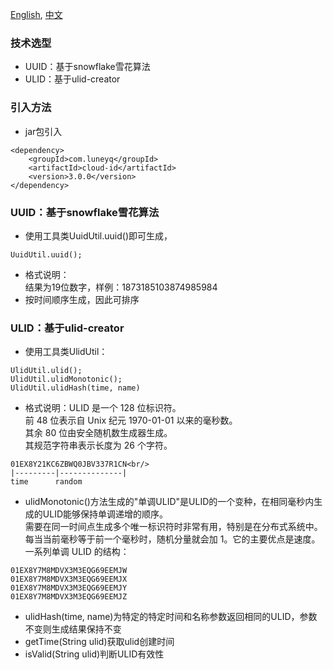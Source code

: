 
[English](README.md), [中文](README_zh.md)

### 技术选型
- UUID：基于snowflake雪花算法
- ULID：基于ulid-creator

### 引入方法
* jar包引入
```
<dependency>
    <groupId>com.luneyq</groupId>
    <artifactId>cloud-id</artifactId>
    <version>3.0.0</version>
</dependency>
```

### UUID：基于snowflake雪花算法 
- 使用工具类UuidUtil.uuid()即可生成，
```
UuidUtil.uuid();
```
- 格式说明：<br/>
 结果为19位数字，样例：1873185103874985984
- 按时间顺序生成，因此可排序

### ULID：基于ulid-creator
- 使用工具类UlidUtil：
```
UlidUtil.ulid();
UlidUtil.ulidMonotonic();
UlidUtil.ulidHash(time, name)
```
- 格式说明：ULID 是一个 128 位标识符。<br/>
前 48 位表示自 Unix 纪元 1970-01-01 以来的毫秒数。<br/>
其余 80 位由安全随机数生成器生成。<br/>
其规范字符串表示长度为 26 个字符。
```
01EX8Y21KC6ZBWQ0JBV337R1CN<br/>
|---------|--------------|
time      random
```
- ulidMonotonic()方法生成的"单调ULID"是ULID的一个变种，在相同毫秒内生成的ULID能够保持单调递增的顺序。<br/>
需要在同一时间点生成多个唯一标识符时非常有用，特别是在分布式系统中。<br/>
每当当前毫秒等于前一个毫秒时，随机分量就会加 1。它的主要优点是速度。<br/>
一系列单调 ULID 的结构：
```
01EX8Y7M8MDVX3M3EQG69EEMJW
01EX8Y7M8MDVX3M3EQG69EEMJX
01EX8Y7M8MDVX3M3EQG69EEMJY
01EX8Y7M8MDVX3M3EQG69EEMJZ
```

- ulidHash(time, name)为特定的特定时间和名称参数返回相同的ULID，参数不变则生成结果保持不变
- getTime(String ulid)获取ulid创建时间
- isValid(String ulid)判断ULID有效性